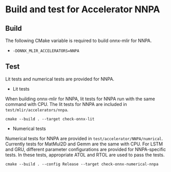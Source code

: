 <!--- SPDX-License-Identifier: Apache-2.0 -->

# Build and test for Accelerator NNPA

## Build

The following CMake variable is required to build onnx-mlir for NNPA.

- `-DONNX_MLIR_ACCELERATORS=NNPA`

## Test

Lit tests and numerical tests are provided for NNPA.

- Lit tests

When building onnx-mlir for NNPA, lit tests for NNPA run with the same command with CPU. The lit tests for NNPA are included in `test/mlir/accelerators/nnpa`.

```
cmake --build . --target check-onnx-lit
```

- Numerical tests

Numerical tests for NNPA are provided in `test/accelerator/NNPA/numrical`. Currently tests for MatMul2D and Gemm are the same with CPU. For LSTM and GRU, different parameter configurations are provided for NNPA-specific tests. In these tests, appropriate ATOL and RTOL are used to pass the tests.

```
cmake --build . --config Release --target check-onnx-numerical-nnpa
```